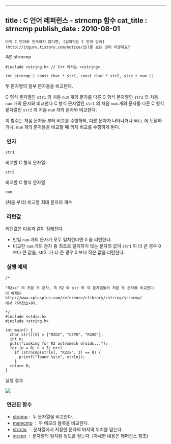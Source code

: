 ----------------
title : C 언어 레퍼런스 - strncmp 함수
cat_title :  strncmp
publish_date : 2010-08-01
--------------



```warning
아직 C 언어와 친숙하지 않다면, [씹어먹는 C 언어 강좌](http://itguru.tistory.com/notice/15)를 보는 것이 어떻까요?

```

#@ strncmp

```info-format
#include <string.h> // C++ 에서는 <cstring>

int strncmp ( const char * str1, const char * str2, size_t num );
```


두 문자열의 일부 문자들을 비교한다.

C 형식 문자열인 `str1` 의 처음 `num` 개의 문자를 다른 C 형식 문자열인 `str2` 의 처음 `num` 개의 문자와 비교한다 C 형식 문자열인 `str1` 의 처음 `num` 개의 문자를 다른 C 형식 문자열인 `str2` 의 처음 `num` 개의 문자와 비교한다.

이 함수는 처음 문자들 부터 비교를 수행하되, 다른 문자가 나타나거나 `NULL` 에 도달하거나, `num` 개의 문자들을 비교할 때 까지 비교를 수행하게 된다.



###  인자




`str1`

비교할 C 형식 문자열

`str2`

비교할 C 형식 문자열

`num`

(처음 부터) 비교할 최대 문자의 개수



###  리턴값





리턴값은 다음과 같이 정해진다.

* 만일 `num` 개의 문자가 모두 일치한다면 0 을 리턴한다.
* 비교한 `num` 개의 문자 중 최초로 일치하지 않는 문자의 값이 `str1` 이 더 큰 경우 0 보다 큰 값을, str2  가 더 큰 경우 0 보다 작은 값을 리턴한다.



###  실행 예제


```cpp-formatted
/*

"R2xx" 의 처음 두 문자, 즉 R2 와 str 의 각 문자열들의 처음 두 문자를 비교한다.
이 예제는
http://www.cplusplus.com/reference/clibrary/cstring/strncmp/
에서 가져왔습니다.

*/
#include <stdio.h>
#include <string.h>

int main() {
  char str[][5] = {"R2D2", "C3PO", "R2A6"};
  int n;
  puts("Looking for R2 astromech droids...");
  for (n = 0; n < 3; n++)
    if (strncmp(str[n], "R2xx", 2) == 0) {
      printf("found %s\n", str[n]);
    }
  return 0;
}
```

실행 결과


![](http://img1.daumcdn.net/thumb/R1920x0/?fname=http%3A%2F%2Fcfile27.uf.tistory.com%2Fimage%2F11111F374C54DB6A68C480)





###  연관된 함수

*  [strcmp](http://itguru.tistory.com/85) :  두 문자열을 비교한다.
*  [memcmp](http://itguru.tistory.com/84)  :  두 메모리 블록을 비교한다.
*  [strrchr](http://itguru.tistory.com/96)  :  문자열에서 지정한 문자의 마지막 위치를 얻는다.
*  [strspn](http://itguru.tistory.com/97)  :  문자열의 일치된 정도를 얻는다. (자세한 내용은 레퍼런스 참조)